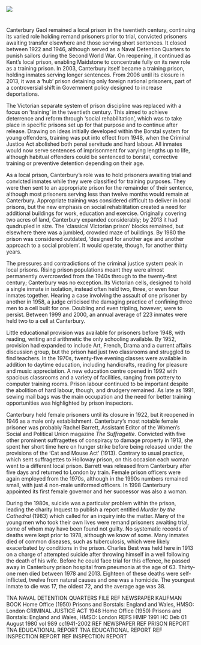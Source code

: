 <a href="https://juncture-digital.org"><img src="https://juncture-digital.org/images/ve-button.png"></a>
<param ve-config title="Canterbury Prison in the twentieth century" author="Dr Maryse Tennant" layout="vtl" 
banner="/images/banners/19c.jpg">


<param ve-entity eid="Q213180" aliases="Maidstone">

#

Canterbury Gaol remained a local prison in the twentieth century, continuing its varied role holding remand prisoners prior to trial, convicted prisoners awaiting transfer elsewhere and those serving short sentences. It closed between 1922 and 1946, although served as a Naval Detention Quarters to punish sailors during the Second World War.  On reopening, it continued as Kent’s local prison, enabling Maidstone to concentrate fully on its new role as a training prison. In 2003, Canterbury itself became a training prison, holding inmates serving longer sentences.  From 2006 until its closure in 2013, it was a ‘hub’ prison detaining only foreign national prisoners, part of a controversial shift in Government policy designed to increase deportations. 
<param ve-image url="https://stor.artstor.org/stor/04b07dbb-e3b2-43d8-b9b3-265e9cff8737" label="Canterbury Prison" attribution="Michelle Crowther">

The Victorian separate system of prison discipline was replaced with a focus on ‘training’ in the twentieth century. This aimed to achieve deterrence and reform through ‘social rehabilitation’, which was to take place in specific prisons set up for that purpose and to continue after release.  Drawing on ideas initially developed within the Borstal system for young offenders, training was put into effect from 1948, when the Criminal Justice Act abolished both penal servitude and hard labour.  All inmates would now serve sentences of imprisonment for varying lengths up to life, although habitual offenders could be sentenced to borstal, corrective training or preventive detention depending on their age. 
<param ve-image url="https://stor.artstor.org/stor/a0b319c8-abed-4cc0-bc63-caf5b4326c7a" label="Canterbury Prison, 2018" attribution="Michelle Crowther">

As a local prison, Canterbury’s role was to hold prisoners awaiting trial and convicted inmates while they were classified for training purposes.  They were then sent to an appropriate prison for the remainder of their sentence, although most prisoners serving less than twelve months would remain at Canterbury. Appropriate training was considered difficult to deliver in local prisons, but the new emphasis on social rehabilitation created a need for additional buildings for work, education and exercise. Originally covering two acres of land, Canterbury expanded considerably; by 2013 it had quadrupled in size.  The ‘classical Victorian prison’ blocks remained, but elsewhere there was a jumbled, crowded maze of buildings.  By 1980 the prison was considered outdated, ‘designed for another age and another approach to a social problem’.  It would operate, though, for another thirty years.
<param ve-image url="https://stor.artstor.org/stor/fecd8053-d1de-48e1-a172-406f0c5e0145" label="Canterbury Prison, 2018" attribution="Michelle Crowther">

The pressures and contradictions of the criminal justice system peak in local prisons. Rising prison populations meant they were almost permanently overcrowded from the 1940s through to the twenty-first century; Canterbury was no exception. Its Victorian cells, designed to hold a single inmate in isolation, instead often held two, three, or even four inmates together. Hearing a case involving the assault of one prisoner by another in 1958, a judge criticised the damaging practice of confining three men to a cell built for one.  Doubling and even tripling, however, were to persist. Between 1999 and 2000, an annual average of 223 inmates were held two to a cell at Canterbury.  
<param ve-image url="https://stor.artstor.org/stor/d3a73774-ffac-428e-8f47-9e0acee4507d" label="Hear my Voice, Canterbury Prison, 2018" attribution="Michelle Crowther">

Little educational provision was available for prisoners before 1948, with reading, writing and arithmetic the only schooling available.  By 1952, provision had expanded to include Art, French, Drama and a current affairs discussion group, but the prison had just two classrooms and struggled to find teachers. In the 1970s, twenty-five evening classes were available in addition to daytime education, including handicrafts, reading for pleasure and music appreciation.  A new education centre opened in 1992 with spacious classrooms and a variety of facilities, ranging from pottery to computer training rooms.  Prison labour continued to be important despite the abolition of hard labour, though, and drudgery remained. As late as 1991, sewing mail bags was the main occupation and the need for better training opportunities was highlighted by prison inspectors.  

Canterbury held female prisoners until its closure in 1922, but it reopened in 1946 as a male only establishment. Canterbury’s most notable female prisoner was probably Rachel Barrett, Assistant Editor of the Women’s Social and Political Union magazine _The Suffragette_.  Convicted with five other prominent suffragettes of conspiracy to damage property in 1913, she spent her short time here on hunger strike before being released under the provisions of the ‘Cat and Mouse Act’ (1913). Contrary to usual practice, which sent suffragettes to Holloway prison, on this occasion each woman went to a different local prison. Barrett was released from Canterbury after five days and returned to London by train.  Female prison officers were again employed from the 1970s, although in the 1990s numbers remained small, with just 4 non-male uniformed officers.  In 1998 Canterbury appointed its first female governor and her successor was also a woman.  
<param ve-image url="https://upload.wikimedia.org/wikipedia/commons/4/43/Rachel_Barrett_-_Suffragette.png" label="Rachel Barrett - Suffragette" attribution="Lena Connell 1875-1949, Public domain, via Wikimedia Commons">

During the 1980s, suicide was a particular problem within the prison, leading the charity Inquest to publish a report entitled _Murder by the Cathedral_ (1983) which called for an inquiry into the matter.  Many of the young men who took their own lives were remand prisoners awaiting trial, some of whom may have been found not guilty. No systematic records of deaths were kept prior to 1978, although we know of some. Many inmates died of common diseases, such as tuberculosis, which were likely exacerbated by conditions in the prison. Charles Best was held here in 1913 on a charge of attempted suicide after throwing himself in a well following the death of his wife. Before he could face trial for this offence, he passed away in Canterbury prison hospital from pneumonia at the age of 63.  Thirty-one men died between 1978 and 2013.  Eighteen of these deaths were self-inflicted, twelve from natural causes and one was a homicide. The youngest inmate to die was 17, the oldest 72, and the average age was 38. 

  TNA NAVAL DETENTION QUARTERS FILE
  REF NEWSPAPER
  KAUFMAN BOOK
  Home Office (1950) Prisons and Borstals: England and Wales, HMSO: London
  CRIMINAL JUSTICE ACT 1948
  Home Office (1950) Prisons and Borstals: England and Wales, HMSO: London
  REFS
  HMIP 1991
  HC Deb 01 August 1980 vol 989 cc1941-2002
  REF NEWSPAPER
  REF PRISON REPORT
  TNA EDUCATIONAL REPORT
  TNA EDUCATIONAL REPORT
  REF INSPECTION REPORT
  REF INSPECTION REPORT
